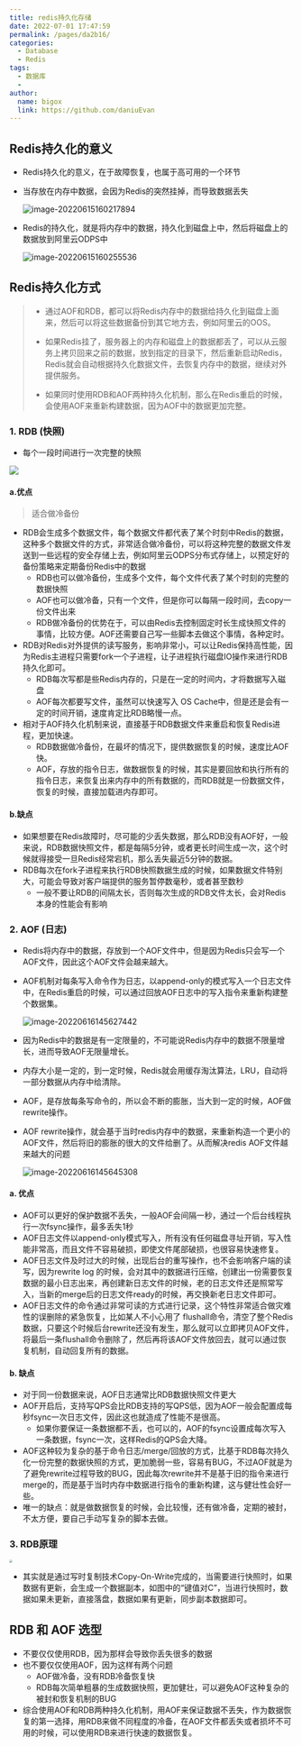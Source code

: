 ```yaml
---
title: redis持久化存储
date: 2022-07-01 17:47:59
permalink: /pages/da2b16/
categories:
  - Database
  - Redis
tags:
  - 数据库
  - 
author: 
  name: bigox
  link: https://github.com/daniuEvan
---
```

## Redis持久化的意义

- Redis持久化的意义，在于故障恢复，也属于高可用的一个环节

- 当存放在内存中数据，会因为Redis的突然挂掉，而导致数据丢失

  ![image-20220615160217894](https://raw.githubusercontent.com/daniuEvan/pictrues/main/Typora/20220616145517.png)
  
- Redis的持久化，就是将内存中的数据，持久化到磁盘上中，然后将磁盘上的数据放到阿里云ODPS中

  ![image-20220615160255536](https://raw.githubusercontent.com/daniuEvan/pictrues/main/Typora/20220616145529.png)



## Redis持久化方式

> - 通过AOF和RDB，都可以将Redis内存中的数据给持久化到磁盘上面来，然后可以将这些数据备份到其它地方去，例如阿里云的OOS。
>
> - 如果Redis挂了，服务器上的内存和磁盘上的数据都丢了，可以从云服务上拷贝回来之前的数据，放到指定的目录下，然后重新启动Redis，Redis就会自动根据持久化数据文件，去恢复内存中的数据，继续对外提供服务。
>
> - 如果同时使用RDB和AOF两种持久化机制，那么在Redis重启的时候，会使用AOF来重新构建数据，因为AOF中的数据更加完整。

### 1. RDB (快照)

- 每个一段时间进行一次完整的快照

![](https://raw.githubusercontent.com/daniuEvan/pictrues/main/Typora/20220616145601.png)

#### a.优点

> 适合做冷备份

- RDB会生成多个数据文件，每个数据文件都代表了某个时刻中Redis的数据，这种多个数据文件的方式，非常适合做冷备份，可以将这种完整的数据文件发送到一些远程的安全存储上去，例如阿里云ODPS分布式存储上，以预定好的备份策略来定期备份Redis中的数据
  - RDB也可以做冷备份，生成多个文件，每个文件代表了某个时刻的完整的数据快照
  - AOF也可以做冷备，只有一个文件，但是你可以每隔一段时间，去copy一份文件出来
  - RDB做冷备份的优势在于，可以由Redis去控制固定时长生成快照文件的事情，比较方便。AOF还需要自己写一些脚本去做这个事情，各种定时。
- RDB对Redis对外提供的读写服务，影响非常小，可以让Redis保持高性能，因为Redis主进程只需要fork一个子进程，让子进程执行磁盘IO操作来进行RDB持久化即可。
  - RDB每次写都是些Redis内存的，只是在一定的时间内，才将数据写入磁盘
  - AOF每次都要写文件，虽然可以快速写入 OS Cache中，但是还是会有一定的时间开销，速度肯定比RDB略慢一点。
- 相对于AOF持久化机制来说，直接基于RDB数据文件来重启和恢复Redis进程，更加快速。
  - RDB数据做冷备份，在最坏的情况下，提供数据恢复的时候，速度比AOF快。
  - AOF，存放的指令日志，做数据恢复的时候，其实是要回放和执行所有的指令日志，来恢复出来内存中的所有数据的，而RDB就是一份数据文件，恢复的时候，直接加载进内存即可。

#### b.缺点

- 如果想要在Redis故障时，尽可能的少丢失数据，那么RDB没有AOF好，一般来说，RDB数据快照文件，都是每隔5分钟，或者更长时间生成一次，这个时候就得接受一旦Redis经常宕机，那么丢失最近5分钟的数据。
- RDB每次在fork子进程来执行RDB快照数据生成的时候，如果数据文件特别大，可能会导致对客户端提供的服务暂停数毫秒，或者甚至数秒
  - 一般不要让RDB的间隔太长，否则每次生成的RDB文件太长，会对Redis本身的性能会有影响

### 2. AOF (日志)

- Redis将内存中的数据，存放到一个AOF文件中，但是因为Redis只会写一个AOF文件，因此这个AOF文件会越来越大。

- AOF机制对每条写入命令作为日志，以append-only的模式写入一个日志文件中，在Redis重启的时候，可以通过回放AOF日志中的写入指令来重新构建整个数据集。

  ![image-20220616145627442](https://raw.githubusercontent.com/daniuEvan/pictrues/main/Typora/20220616145627.png)

- 因为Redis中的数据是有一定限量的，不可能说Redis内存中的数据不限量增长，进而导致AOF无限量增长。

- 内存大小是一定的，到一定时候，Redis就会用缓存淘汰算法，LRU，自动将一部分数据从内存中给清除。

- AOF，是存放每条写命令的，所以会不断的膨胀，当大到一定的时候，AOF做rewrite操作。

- AOF rewrite操作，就会基于当时redis内存中的数据，来重新构造一个更小的AOF文件，然后将旧的膨胀的很大的文件给删了。从而解决redis AOF文件越来越大的问题

  ![image-20220616145645308](https://raw.githubusercontent.com/daniuEvan/pictrues/main/Typora/20220616145645.png)

#### a. 优点

- AOF可以更好的保护数据不丢失，一般AOF会间隔一秒，通过一个后台线程执行一次fsync操作，最多丢失1秒
- AOF日志文件以append-only模式写入，所有没有任何磁盘寻址开销，写入性能非常高，而且文件不容易破损，即使文件尾部破损，也很容易快速修复。
- AOF日志文件及时过大的时候，出现后台的重写操作，也不会影响客户端的读写，因为rewrite log 的时候，会对其中的数据进行压缩，创建出一份需要恢复数据的最小日志出来，再创建新日志文件的时候，老的日志文件还是照常写入，当新的merge后的日志文件ready的时候，再交换新老日志文件即可。
- AOF日志文件的命令通过非常可读的方式进行记录，这个特性非常适合做灾难性的误删除的紧急恢复，比如某人不小心用了 flushall命令，清空了整个Redis数据，只要这个时候后台rewrite还没有发生，那么就可以立即拷贝AOF文件，将最后一条flushall命令删除了，然后再将该AOF文件放回去，就可以通过恢复机制，自动回复所有的数据。

#### b. 缺点

- 对于同一份数据来说，AOF日志通常比RDB数据快照文件更大
- AOF开启后，支持写QPS会比RDB支持的写QPS低，因为AOF一般会配置成每秒fsync一次日志文件，因此这也就造成了性能不是很高。
  - 如果你要保证一条数据都不丢，也可以的，AOF的fsync设置成每次写入一条数据，fsync一次，这样Redis的QPS会大降。
- AOF这种较为复杂的基于命令日志/merge/回放的方式，比基于RDB每次持久化一份完整的数据快照的方式，更加脆弱一些，容易有BUG，不过AOF就是为了避免rewrite过程导致的BUG，因此每次rewrite并不是基于旧的指令来进行merge的，而是基于当时内存中数据进行指令的重新构建，这与健壮性会好一些。
- 唯一的缺点：就是做数据恢复的时候，会比较慢，还有做冷备，定期的被封，不太方便，要自己手动写复杂的脚本去做。

### 3. RDB原理

<img src="https://raw.githubusercontent.com/daniuEvan/pictrues/main/Typora/20220624170034.png" style="zoom: 33%;" />

- 其实就是通过写时复制技术Copy-On-Write完成的，当需要进行快照时，如果数据有更新，会生成一个数据副本，如图中的“键值对C”，当进行快照时，数据如果未更新，直接落盘，数据如果有更新，同步副本数据即可。



## RDB 和 AOF 选型

- 不要仅仅使用RDB，因为那样会导致你丢失很多的数据
- 也不要仅仅使用AOF，因为这样有两个问题
  - AOF做冷备，没有RDB冷备恢复快
  - RDB每次简单粗暴的生成数据快照，更加健壮，可以避免AOF这种复杂的被封和恢复机制的BUG
- 综合使用AOF和RDB两种持久化机制，用AOF来保证数据不丢失，作为数据恢复的第一选择，用RDB来做不同程度的冷备，在AOF文件都丢失或者损坏不可用的时候，可以使用RDB来进行快速的数据恢复。

